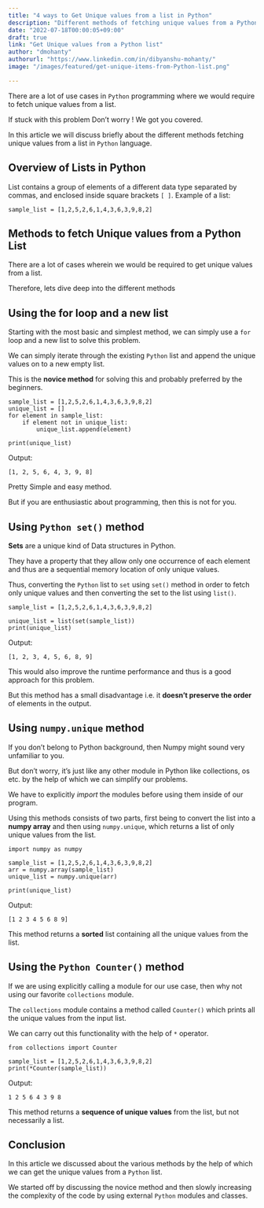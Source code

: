 ```yaml
---
title: "4 ways to Get Unique values from a list in Python"
description: "Different methods of fetching unique values from a Python list"
date: "2022-07-18T00:00:05+09:00"
draft: true
link: "Get Unique values from a Python list"
author: "dmohanty"
authorurl: "https://www.linkedin.com/in/dibyanshu-mohanty/"
image: "/images/featured/get-unique-items-from-Python-list.png"

---
```


There are a lot of use cases in `Python` programming where we would require to fetch unique values from a list.

If stuck with this problem  Don’t worry ! We got you covered.

In this article we will discuss briefly about the different methods fetching unique values from a list in `Python` language.

## Overview of Lists in Python

List contains a group of elements of a different data type separated by commas, and enclosed inside square brackets `[ ]`. 
Example of a list:

```
sample_list = [1,2,5,2,6,1,4,3,6,3,9,8,2]
```

## Methods to fetch Unique values from a Python List

There are a lot of cases wherein we would be required to get unique values from a list.

Therefore, lets dive deep into the different methods

## Using the for loop and a new list

Starting with the most basic and simplest method, we can simply use a `for` loop and a new list to solve this problem.

We can simply iterate through the existing `Python` list and append the unique values on to a new empty list.

This is the **novice method** for solving this and probably preferred by the beginners.

```
sample_list = [1,2,5,2,6,1,4,3,6,3,9,8,2]
unique_list = []
for element in sample_list:
    if element not in unique_list:
        unique_list.append(element)

print(unique_list)
```
Output:
```
[1, 2, 5, 6, 4, 3, 9, 8]
```

Pretty Simple and easy method.

But if you are enthusiastic about programming, then this is not for you.

## Using `Python set()` method

**Sets** are a unique kind of Data structures in Python.

They have a property that they allow only one occurrence of each element and thus are a sequential memory location of only unique values.

Thus, converting the `Python` list to `set` using `set()` method in order to fetch only unique values and then converting the set to the list using `list()`.

```
sample_list = [1,2,5,2,6,1,4,3,6,3,9,8,2]

unique_list = list(set(sample_list))
print(unique_list)
```
Output:
```
[1, 2, 3, 4, 5, 6, 8, 9]
```

This would also improve the runtime performance and thus is a good approach for this problem.

But this method has a small disadvantage i.e. it **doesn’t preserve the order** of elements in the output.

## Using `numpy.unique` method

If you don’t belong to Python background, then Numpy might sound very unfamiliar to you.

But don’t worry, it’s just like any other module in Python like collections, os etc. by the help of which we can simplify our problems.

We have to explicitly *import* the modules before using them inside of our program.

Using this methods consists of two parts, first being to convert the list into a **numpy array** and then using `numpy.unique`, which returns a list of only unique values from the list.

```
import numpy as numpy

sample_list = [1,2,5,2,6,1,4,3,6,3,9,8,2]
arr = numpy.array(sample_list)
unique_list = numpy.unique(arr)

print(unique_list)
```
Output:
```
[1 2 3 4 5 6 8 9]
```

This method returns a **sorted** list containing all the unique values from the list.

## Using the `Python Counter()` method

If we are using explicitly calling a module for our use case, then why not using our favorite `collections` module.

The `collections` module contains a method called `Counter()` which prints all the unique values from the input list.

We can carry out this functionality with the help of `*` operator.

```
from collections import Counter

sample_list = [1,2,5,2,6,1,4,3,6,3,9,8,2]
print(*Counter(sample_list))
```
Output:
```
1 2 5 6 4 3 9 8
```

This method returns a **sequence of unique values** from the list, but not necessarily a list.

## Conclusion

In this article we discussed about the various methods by the help of which we can get the unique values from a `Python` list.

We started off by discussing the novice method and then slowly increasing the complexity of the code by using external `Python` modules and classes.